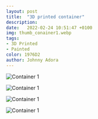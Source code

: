 ```yaml
---
layout: post
title:  "3D printed container"
description: 
date:   2022-02-24 10:51:47 +0100
img: thumb_conainer1.webp
tags: 
- 3D Printed
- Painted
color: 1976D2
author: Johnny Adora
---
```


![Container 1]({{site.baseurl}}/images/conainer1.jpg)

![Container 1]({{site.baseurl}}/images/conainer2.jpg)

![Container 1]({{site.baseurl}}/images/conainer3.jpg)

![Container 1]({{site.baseurl}}/images/conainer4.jpg)
